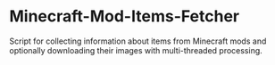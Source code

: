 # Minecraft-Mod-Items-Fetcher
Script for collecting information about items from Minecraft mods and optionally downloading their images with multi-threaded processing.
